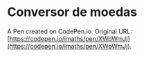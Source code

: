 # Conversor de moedas

A Pen created on CodePen.io. Original URL: [https://codepen.io/imaths/pen/XWpWmJj](https://codepen.io/imaths/pen/XWpWmJj).



